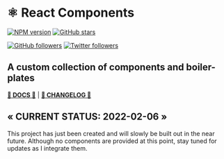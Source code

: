 # ⚛️ React Components

[![NPM version](https://badge.fury.io/js/@jens-johnson%2Freact-components.svg)](https://badge.fury.io/js/@jens-johnson%2Freact-components)
[![GitHub stars](https://img.shields.io:/github/stars/jens-johnson/react-components?style=social)](https://img.shields.io:/github/stars/jens-johnson/react-components?style=social)

[![GitHub followers](https://img.shields.io:/github/followers/jens-johnson?style=social)](https://img.shields.io:/github/followers/jens-johnson?style=social)
[![Twitter followers](https://img.shields.io:/twitter/follow/jensjohnson9?label=follow&style=social)](https://img.shields.io:/twitter/follow/jensjohnson9?label=follow&style=social)

## A custom collection of components and boiler-plates

[**🔗 DOCS 🔗**](docs) | [**📜 CHANGELOG 📜**](docs/miscellaneous/changelog.md)

## « CURRENT STATUS: 2022-02-06 »

This project has just been created and will slowly be built out in the near future. Although no components are 
provided at this point, stay tuned for updates as I integrate them.